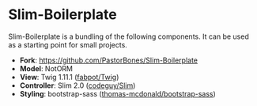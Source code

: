 # Slim-Boilerplate

Slim-Boilerplate is a bundling of the following components. It can be used as a starting point for small projects.

* __Fork__: https://github.com/PastorBones/Slim-Boilerplate
* __Model__: NotORM
* __View__: Twig 1.11.1 ([fabpot/Twig](https://github.com/fabpot/Twig))
* __Controller__: Slim 2.0 ([codeguy/Slim](https://github.com/codeguy/Slim))
* __Styling__: bootstrap-sass ([thomas-mcdonald/bootstrap-sass](https://github.com/thomas-mcdonald/bootstrap-sass))
